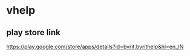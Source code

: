 # vhelp # 

## play store link ##

https://play.google.com/store/apps/details?id=bvrit.bvrithelp&hl=en_IN
